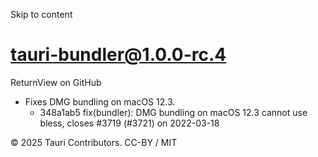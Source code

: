 Skip to content
# tauri-bundler@1.0.0-rc.4
ReturnView on GitHub
  * Fixes DMG bundling on macOS 12.3. 
    * 348a1ab5 fix(bundler): DMG bundling on macOS 12.3 cannot use bless, closes #3719 (#3721) on 2022-03-18


© 2025 Tauri Contributors. CC-BY / MIT
